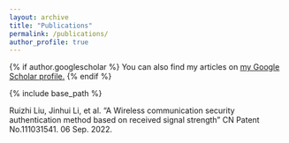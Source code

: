 ```yaml
---
layout: archive
title: "Publications"
permalink: /publications/
author_profile: true
---
```


{% if author.googlescholar %}
  You can also find my articles on <u><a href="{{author.googlescholar}}">my Google Scholar profile</a>.</u>
{% endif %}

{% include base_path %}

<!-- {% for post in site.publications reversed %}
  {% include archive-single.html %}
{% endfor %} -->

Ruizhi Liu, Jinhui Li, et al. “A Wireless communication security authentication method based on received signal strength” CN Patent No.111031541. 06 Sep. 2022.
